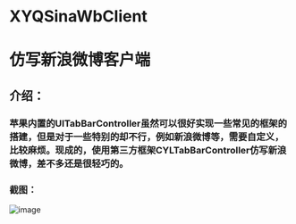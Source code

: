 # XYQSinaWbClient
仿写新浪微博客户端
==================

介绍：
----
### 苹果内置的UITabBarController虽然可以很好实现一些常见的框架的搭建，但是对于一些特别的却不行，例如新浪微博等，需要自定义，比较麻烦。现成的，使用第三方框架CYLTabBarController仿写新浪微博，差不多还是很轻巧的。

### 截图：

![image](https://github.com/xiayuanquan/XYQSinaWbClient/blob/master/XYQSinaWbClient/screenshots/main.png)
